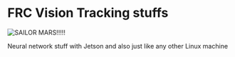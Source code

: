 # FRC Vision Tracking stuffs
![SAILOR MARS!!!!!](https://66.media.tumblr.com/2ceafcbda86bbcd81a4514b0cac10b3d/tumblr_n83r4lA2lH1r16thao1_500.gif)

Neural network stuff with Jetson and also just like any other Linux machine

